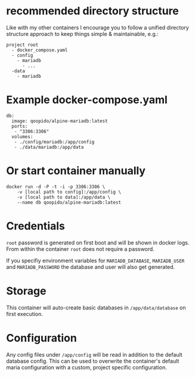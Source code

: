 # recommended directory structure #
Like with my other containers I encourage you to follow a unified directory structure approach to keep things simple & maintainable, e.g.:

```
project root
  - docker_compose.yaml
  - config
    - mariadb
      - ...
  -data 
    - mariadb
```

# Example docker-compose.yaml #
```
db:
  image: qoopido/alpine-mariadb:latest
  ports:
   - "3306:3306"
  volumes:
   - ./config/mariadb:/app/config
   - ./data/mariadb:/app/data
```

# Or start container manually #
```
docker run -d -P -t -i -p 3306:3306 \
	-v [local path to config]:/app/config \
	-v [local path to data]:/app/data \
	--name db qoopido/alpine-mariadb:latest
```

# Credentials #
```root``` password is generated on first boot and will be shown in docker logs. From within the container ```root``` does not require a password.

If you specifiy environment variables for ```MARIADB_DATABASE```, ```MARIADB_USER``` and  ```MARIADB_PASSWORD``` the database and user will also get generated.

# Storage #
This container will auto-create basic databases in ```/app/data/database``` on first execution.

# Configuration #
Any config files under ```/app/config``` will be read in addition to the default database config. This can be used to overwrite the container's default maria configuration with a custom, project specific configuration.